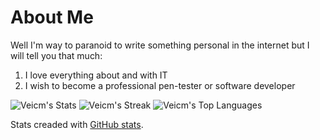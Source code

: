 # About Me

Well I'm way to paranoid to write something personal in the internet but I will tell you that much:
1. I love everything about and with IT
2. I wish to become a professional pen-tester or software developer

![Veicm's Stats](https://github-readme-stats.vercel.app/api?username=Veicm&theme=react&show_icons=true&hide_border=true&count_private=false)
![Veicm's Streak](https://github-readme-streak-stats.herokuapp.com/?user=Veicm&theme=react&hide_border=true)
![Veicm's Top Languages](https://github-readme-stats.vercel.app/api/top-langs/?username=Veicm&theme=react&show_icons=true&hide_border=true&layout=compact)

Stats creaded with [GitHub stats](https://gh-stats-gen.vercel.app/).
